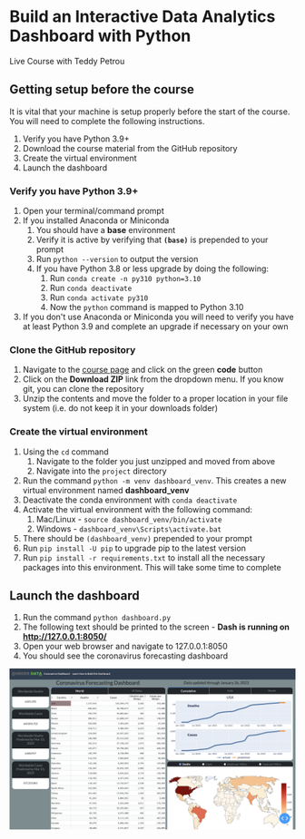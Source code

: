 # Build an Interactive Data Analytics Dashboard with Python

Live Course with Teddy Petrou

## Getting setup before the course

It is vital that your machine is setup properly before the start of the course. You will need to complete the following instructions.

1. Verify you have Python 3.9+
1. Download the course material from the GitHub repository
1. Create the virtual environment
1. Launch the dashboard

### Verify you have Python 3.9+

1. Open your terminal/command prompt
1. If you installed Anaconda or Miniconda
    1. You should have a **base** environment
    1. Verify it is active by verifying that **`(base)`** is prepended to your prompt
    1. Run `python --version` to output the version
    1. If you have Python 3.8 or less upgrade by doing the following:
        1. Run `conda create -n py310 python=3.10`
        1. Run `conda deactivate`
        1. Run `conda activate py310`
        1. Now the `python` command is mapped to Python 3.10
1. If you don't use Anaconda or Miniconda you will need to verify you have at least Python 3.9 and complete an upgrade if necessary on your own

### Clone the GitHub repository

1. Navigate to the [course page][1] and click on the green **code** button
1. Click on the **Download ZIP** link from the dropdown menu. If you know git, you can clone the repository
1. Unzip the contents and move the folder to a proper location in your file system (i.e. do not keep it in your downloads folder)

### Create the virtual environment

1. Using the `cd` command
    1. Navigate to the folder you just unzipped and moved from above
    1. Navigate into the `project` directory
1. Run the command `python -m venv dashboard_venv`. This creates a new virtual environment named **dashboard_venv**
1. Deactivate the conda environment with `conda deactivate`
1. Activate the virtual environment with the following command:
    1. Mac/Linux - `source dashboard_venv/bin/activate`
    2. Windows - `dashboard_venv\Scripts\activate.bat`
1. There should be `(dashboard_venv)` prepended to your prompt
1. Run `pip install -U pip` to upgrade pip to the latest version
1. Run `pip install -r requirements.txt` to install all the necessary packages into this environment. This will take some time to complete

## Launch the dashboard

1. Run the command `python dashboard.py`
1. The following text should be printed to the screen - **Dash is running on http://127.0.0.1:8050/**
1. Open your web browser and navigate to 127.0.0.1:8050
1. You should see the coronavirus forecasting dashboard

![2]

[1]: https://github.com/tdpetrou/Build-an-Interactive-Data-Analytics-Dashboard-with-Python-Oreilly
[2]: images/dashboardss.png